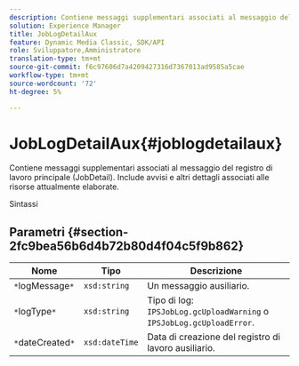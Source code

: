 ```yaml
---
description: Contiene messaggi supplementari associati al messaggio del registro di lavoro principale (JobDetail). Include avvisi e altri dettagli associati alle risorse attualmente elaborate.
solution: Experience Manager
title: JobLogDetailAux
feature: Dynamic Media Classic, SDK/API
role: Sviluppatore,Amministratore
translation-type: tm+mt
source-git-commit: f6c97606d7a4209427316d7367013ad9585a5cae
workflow-type: tm+mt
source-wordcount: '72'
ht-degree: 5%

---
```



# JobLogDetailAux{#joblogdetailaux}

Contiene messaggi supplementari associati al messaggio del registro di lavoro principale (JobDetail). Include avvisi e altri dettagli associati alle risorse attualmente elaborate.

Sintassi

## Parametri {#section-2fc9bea56b6d4b72b80d4f04c5f9b862}

| Nome | Tipo | Descrizione |
|---|---|---|
| `*`logMessage`*` | `xsd:string` | Un messaggio ausiliario. |
| `*`logType`*` | `xsd:string` | Tipo di log: `IPSJobLog.gcUploadWarning` o `IPSJobLog.gcUploadError`. |
| `*`dateCreated`*` | `xsd:dateTime` | Data di creazione del registro di lavoro ausiliario. |

